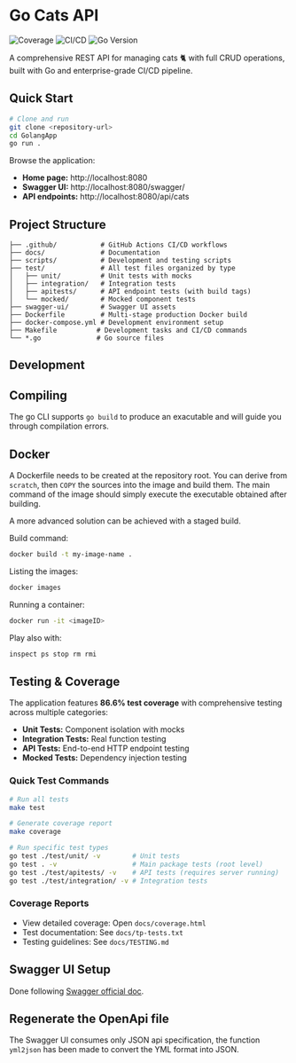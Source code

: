 # Go Cats API

![Coverage](https://img.shields.io/badge/Coverage-64.6%25-green)
![CI/CD](https://img.shields.io/badge/CI%2FCD-Passing-brightgreen)
![Go Version](https://img.shields.io/badge/Go-1.23-blue)

A comprehensive REST API for managing cats 🐈 with full CRUD operations, built with Go and enterprise-grade CI/CD pipeline.

## Quick Start

```bash
# Clone and run
git clone <repository-url>
cd GolangApp
go run .
```

Browse the application:

- **Home page:** http://localhost:8080
- **Swagger UI:** http://localhost:8080/swagger/
- **API endpoints:** http://localhost:8080/api/cats

## Project Structure

```text
├── .github/           # GitHub Actions CI/CD workflows
├── docs/              # Documentation 
├── scripts/           # Development and testing scripts
├── test/              # All test files organized by type
│   ├── unit/          # Unit tests with mocks
│   ├── integration/   # Integration tests
│   ├── apitests/      # API endpoint tests (with build tags)
│   └── mocked/        # Mocked component tests
├── swagger-ui/        # Swagger UI assets
├── Dockerfile         # Multi-stage production Docker build
├── docker-compose.yml # Development environment setup
├── Makefile          # Development tasks and CI/CD commands
└── *.go              # Go source files
```

## Development

## Compiling

The go CLI supports `go build` to produce an exacutable and will guide you through compilation errors.

## Docker

A Dockerfile needs to be created at the repository root.
You can derive from `scratch`, then `COPY` the sources into the image and build them.
The main command of the image should simply execute the executable obtained after building.

A more advanced solution can be achieved with a staged build.

Build command:

```bash
docker build -t my-image-name .
```

Listing the images:

```bash
docker images
```

Running a container:

```bash
docker run -it <imageID>
```

Play also with:

```bash
inspect ps stop rm rmi
```

## Testing & Coverage

The application features **86.6% test coverage** with comprehensive testing across multiple categories:

- **Unit Tests:** Component isolation with mocks
- **Integration Tests:** Real function testing
- **API Tests:** End-to-end HTTP endpoint testing
- **Mocked Tests:** Dependency injection testing

### Quick Test Commands

```bash
# Run all tests
make test

# Generate coverage report
make coverage

# Run specific test types
go test ./test/unit/ -v        # Unit tests
go test . -v                   # Main package tests (root level)
go test ./test/apitests/ -v    # API tests (requires server running)
go test ./test/integration/ -v # Integration tests
```

### Coverage Reports

- View detailed coverage: Open `docs/coverage.html`
- Test documentation: See `docs/tp-tests.txt`
- Testing guidelines: See `docs/TESTING.md`

## Swagger UI Setup

Done following [Swagger official doc](https://github.com/swagger-api/swagger-ui/blob/master/docs/usage/installation.md#plain-old-htmlcssjs-standalone).

## Regenerate the OpenApi file

The Swagger UI consumes only JSON api specification, the function `yml2json` has been made to convert the YML format into JSON.
